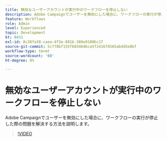 ```yaml
---
title: 無効なユーザーアカウントが実行中のワークフローを停止しない
description: Adobe Campaignでユーザーを無効にした場合に、ワークフローの実行が停止した際の問題を解決する方法を説明します。
feature: Workflows
role: Admin
level: Experienced
topic: Development
kt: 8431
exl-id: 8c38fa38-caea-4f3e-881b-386e9100bc17
source-git-commit: 5c778bf155f603464bca5f241674565abdd5e8bf
workflow-type: tm+mt
source-wordcount: '60'
ht-degree: 0%

---
```


# 無効なユーザーアカウントが実行中のワークフローを停止しない

Adobe Campaignでユーザーを無効にした場合に、ワークフローの実行が停止した際の問題を解決する方法を説明します。


>[!VIDEO](https://video.tv.adobe.com/v/335988?quality=12)
